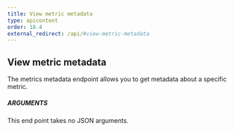 ```yaml
---
title: View metric metadata
type: apicontent
order: 18.4
external_redirect: /api/#view-metric-metadata
---
```

## View metric metadata

The metrics metadata endpoint allows you to get metadata about a specific metric.

##### ARGUMENTS

This end point takes no JSON arguments.

